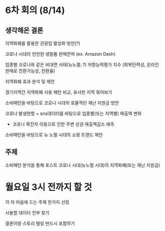 # 6차 회의 (8/14)

## 생각해온 결론

지역화폐를 활용한 관광업 활성화 방안(?)

코로나 시대의 안전한 생필품 판매전략 (ex. Amazon Dash)

업종별 코로나와 같은 비대면 사태(뉴노멀..?) 저항능력평가 지수
(회복탄력성, 온라인 판매로 전환가능성, 전환율)




지역화폐 효과 분석 및 제언

경기지역간 지역화폐 사용 패턴 비교, 유사한 지역 묶어보기

소비패턴을 바탕으로 코로나 시대의 효율적인 재난 지원금 방안

코로나 발생현항 + sns데이터를 바탕으로 업종별(또는 지역별) 매출액 변화

- 코로나 확진자 이동으로 인한 주변 상권 매출액감소 예측
  

소비패턴을 바탕으로 뉴 노멀 시대의 쇼핑 트랜드 제안



## 주제

소비패턴 분석을 통해 포스트 코로나 시대(뉴노멀 시대)의 지역화폐(또는 재난 지원금)



# 월요일 3시 전까지 할 것

각 자 마음에 드는 주제 한가지 선정

사용할 데이터 전부 찾기

결론이랑 스토리 텔링 반드시 포함하기


